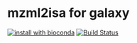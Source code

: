 mzml2isa for galaxy
===============

[![install with bioconda](https://img.shields.io/badge/install%20with-bioconda-brightgreen.svg?style=flat-square)](http://bioconda.github.io/recipes/mzml2isa/README.html) [![Build Status](https://travis-ci.org/ISA-tools/mzml2isa-galaxy.svg?branch=master)](https://travis-ci.org/ISA-tools/mzml2isa-galaxy)

